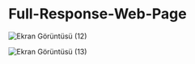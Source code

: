 # Full-Response-Web-Page
 
![Ekran Görüntüsü (12)](https://user-images.githubusercontent.com/71428865/152842375-08038ac5-e54b-403e-b9ef-ae2d8461fc20.png)

![Ekran Görüntüsü (13)](https://user-images.githubusercontent.com/71428865/152842382-4d9cf725-c6bf-48df-a937-acd61428710f.png)

